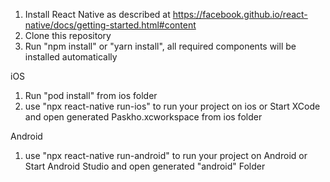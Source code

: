 1) Install React Native as described at https://facebook.github.io/react-native/docs/getting-started.html#content
2) Clone this repository
3) Run "npm install" or "yarn install", all required components will be installed automatically

iOS
1) Run "pod install" from ios folder
2) use "npx react-native run-ios" to run your project on ios
                        or
   Start XCode and open generated Paskho.xcworkspace from ios folder

Android
1) use "npx react-native run-android" to run your project on Android
                        or
   Start Android Studio and open generated "android" Folder
